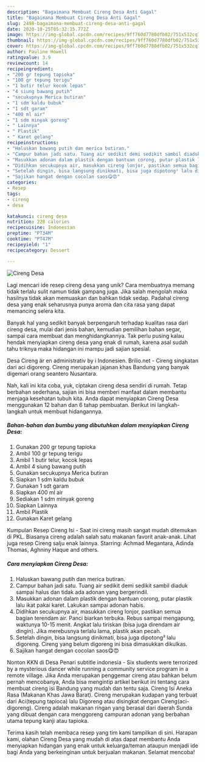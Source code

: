 ```yaml
---
description: "Bagaimana Membuat Cireng Desa Anti Gagal"
title: "Bagaimana Membuat Cireng Desa Anti Gagal"
slug: 2498-bagaimana-membuat-cireng-desa-anti-gagal
date: 2020-10-25T05:32:15.772Z
image: https://img-global.cpcdn.com/recipes/9ff760d7780dfb02/751x532cq70/cireng-desa-foto-resep-utama.jpg
thumbnail: https://img-global.cpcdn.com/recipes/9ff760d7780dfb02/751x532cq70/cireng-desa-foto-resep-utama.jpg
cover: https://img-global.cpcdn.com/recipes/9ff760d7780dfb02/751x532cq70/cireng-desa-foto-resep-utama.jpg
author: Pauline Howell
ratingvalue: 3.9
reviewcount: 14
recipeingredient:
- "200 gr tepung tapioka"
- "100 gr tepung terigu"
- "1 butir telur kocok lepas"
- "4 siung bawang putih"
- "secukupnya Merica butiran"
- "1 sdm kaldu bubuk"
- "1 sdt garam"
- "400 ml air"
- "1 sdm minyak goreng"
- " Lainnya"
- " Plastik"
- " Karet gelang"
recipeinstructions:
- "Haluskan bawang putih dan merica butiran."
- "Campur bahan jadi satu. Tuang air sedikit demi sedikit sambil diaduk sampai halus dan tidak ada adonan yang bergerindil."
- "Masukkan adonan dalam plastik dengan bantuan corong, putar plastik lalu ikat pakai karet. Lakukan sampai adonan habis."
- "Didihkan secukupnya air, masukkan cireng lonjor, pastikan semua bagian terendam air. Panci biarkan terbuka. Rebus sampai mengapung, waktunya 10-15 menit. Angkat lalu tiriskan (bisa juga direndam air dingin). Jika merebusnya terlalu lama, plastik akan pecah."
- "Setelah dingin, bisa langsung dinikmati, bisa juga dipotong² lalu digoreng. Cireng yang belum digoreng ini bisa dimasukkan dikulkas."
- "Sajikan hangat dengan cocolan saos😋😍"
categories:
- Resep
tags:
- cireng
- desa

katakunci: cireng desa 
nutrition: 228 calories
recipecuisine: Indonesian
preptime: "PT34M"
cooktime: "PT47M"
recipeyield: "1"
recipecategory: Dessert

---
```



![Cireng Desa](https://img-global.cpcdn.com/recipes/9ff760d7780dfb02/751x532cq70/cireng-desa-foto-resep-utama.jpg)

Lagi mencari ide resep cireng desa yang unik? Cara membuatnya memang tidak terlalu sulit namun tidak gampang juga. Jika salah mengolah maka hasilnya tidak akan memuaskan dan bahkan tidak sedap. Padahal cireng desa yang enak seharusnya punya aroma dan cita rasa yang dapat memancing selera kita.

Banyak hal yang sedikit banyak berpengaruh terhadap kualitas rasa dari cireng desa, mulai dari jenis bahan, kemudian pemilihan bahan segar, sampai cara membuat dan menghidangkannya. Tak perlu pusing kalau hendak menyiapkan cireng desa yang enak di rumah, karena asal sudah tahu triknya maka hidangan ini mampu jadi sajian spesial.

Desa Cireng är en administrativ by i Indonesien. Brilio.net - Cireng singkatan dari aci digoreng. Cireng merupakan jajanan khas Bandung yang banyak digemari orang seantero Nusantara.


Nah, kali ini kita coba, yuk, ciptakan cireng desa sendiri di rumah. Tetap berbahan sederhana, sajian ini bisa memberi manfaat dalam membantu menjaga kesehatan tubuh kita. Anda dapat menyiapkan Cireng Desa menggunakan 12 bahan dan 6 tahap pembuatan. Berikut ini langkah-langkah untuk membuat hidangannya.

<!--inarticleads1-->

##### Bahan-bahan dan bumbu yang dibutuhkan dalam menyiapkan Cireng Desa:

1. Gunakan 200 gr tepung tapioka
1. Ambil 100 gr tepung terigu
1. Ambil 1 butir telur, kocok lepas
1. Ambil 4 siung bawang putih
1. Gunakan secukupnya Merica butiran
1. Siapkan 1 sdm kaldu bubuk
1. Gunakan 1 sdt garam
1. Siapkan 400 ml air
1. Sediakan 1 sdm minyak goreng
1. Siapkan  Lainnya
1. Ambil  Plastik
1. Gunakan  Karet gelang


Kumpulan Resep Cireng Isi - Saat ini cireng masih sangat mudah ditemukan di PKL. Biasanya cireng adalah salah satu makanan favorit anak-anak. Lihat juga resep Cireng salju enak lainnya. Starring: Achmad Megantara, Adinda Thomas, Aghniny Haque and others. 

<!--inarticleads2-->

##### Cara menyiapkan Cireng Desa:

1. Haluskan bawang putih dan merica butiran.
1. Campur bahan jadi satu. Tuang air sedikit demi sedikit sambil diaduk sampai halus dan tidak ada adonan yang bergerindil.
1. Masukkan adonan dalam plastik dengan bantuan corong, putar plastik lalu ikat pakai karet. Lakukan sampai adonan habis.
1. Didihkan secukupnya air, masukkan cireng lonjor, pastikan semua bagian terendam air. Panci biarkan terbuka. Rebus sampai mengapung, waktunya 10-15 menit. Angkat lalu tiriskan (bisa juga direndam air dingin). Jika merebusnya terlalu lama, plastik akan pecah.
1. Setelah dingin, bisa langsung dinikmati, bisa juga dipotong² lalu digoreng. Cireng yang belum digoreng ini bisa dimasukkan dikulkas.
1. Sajikan hangat dengan cocolan saos😋😍


Nonton KKN di Desa Penari subtitle indonesia - Six students were terrorized by a mysterious dancer while running a community service program in a remote village. Jika Anda merupakan penggemar cireng atau bahkan belum pernah mencobanya, Anda bisa mengintip artikel berikut ini tentang cara membuat cireng isi Bandung yang mudah dan tentu saja. Cireng Isi Aneka Rasa (Makanan Khas Jawa Barat). Cireng merupakan kudapan yang terbuat dari Aci(tepung tapioca) lalu Digoreng atau disingkat dengan Cireng(aci-digoreng). Cireng adalah makanan ringan yang berasal dari daerah Sunda yang dibuat dengan cara menggoreng campuran adonan yang berbahan utama tepung kanji atau tapioka. 

Terima kasih telah membaca resep yang tim kami tampilkan di sini. Harapan kami, olahan Cireng Desa yang mudah di atas dapat membantu Anda menyiapkan hidangan yang enak untuk keluarga/teman ataupun menjadi ide bagi Anda yang berkeinginan untuk berjualan makanan. Selamat mencoba!
